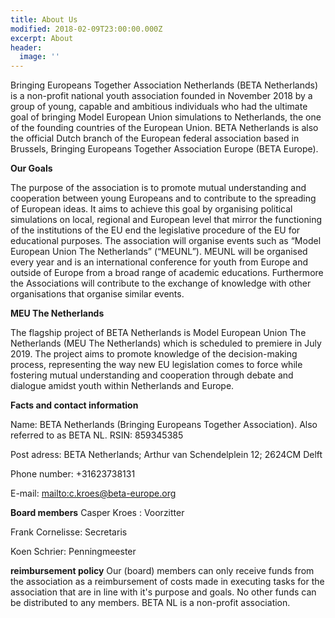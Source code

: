 ```yaml
---
title: About Us
modified: 2018-02-09T23:00:00.000Z
excerpt: About
header:
  image: ''
---
```

Bringing Europeans Together Association Netherlands (BETA Netherlands) is a non-profit national youth association founded in November 2018 by a group of young, capable and ambitious individuals who had the ultimate goal of bringing Model European Union simulations to Netherlands, the one of the founding countries of the European Union.BETA Netherlands is also the official Dutch branch of the European federal association based in Brussels, Bringing Europeans Together Association Europe (BETA Europe).

**Our Goals**

The purpose of the association is to promote mutual understanding and cooperation between young Europeans and to contribute to the spreading of European ideas. It aims to achieve this goal by organising political simulations on local, regional and European level that mirror the functioning of the institutions of the EU end the legislative procedure of the EU for educational purposes. The association will organise events such as “Model European Union The Netherlands” (“MEUNL”). MEUNL will be organised every year and is an international conference for youth from Europe and outside of Europe from a broad range of academic educations. Furthermore the Associations will contribute to the exchange of knowledge with other organisations that organise similar events.


**MEU The Netherlands**

 The flagship project of BETA Netherlands is Model European Union The Netherlands (MEU The Netherlands) which is scheduled to premiere in July 2019. The project aims to promote knowledge of the decision-making process, representing the way new EU legislation comes to force while fostering mutual understanding and cooperation through debate and dialogue amidst youth within Netherlands and Europe.

 **Facts and contact information**

Name: BETA Netherlands (Bringing Europeans Together Association). Also referred to as BETA NL.
RSIN: 859345385

Post adress: BETA Netherlands; Arthur van Schendelplein 12; 2624CM Delft

Phone number: +31623738131

E-mail: <mailto:c.kroes@beta-europe.org>


**Board members**
Casper Kroes :    Voorzitter

Frank Cornelisse: Secretaris

Koen Schrier:     Penningmeester

**reimbursement policy**
Our (board) members can only receive funds from the association as a reimbursement of costs made in executing tasks for the association that are in line with it's purpose and goals. No other funds can be distributed to any members. BETA NL is a non-profit association.
